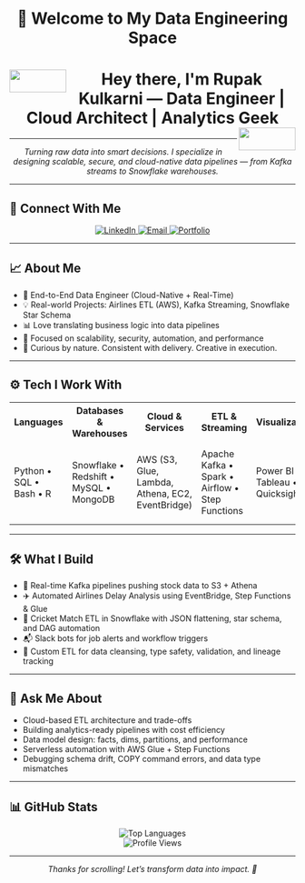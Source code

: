 <h1>
<p align="center"> 👋 Welcome to My Data Engineering Space </p>
</h1>

<p align="center">
<h1 align="center">
  <img align="left" height="40" width="100" src="https://media.giphy.com/media/du3J3cXyzhj75IOgvA/giphy.gif"> 
  Hey there, I'm Rupak Kulkarni — Data Engineer | Cloud Architect | Analytics Geek
  <img align="right" height="40" width="100" src="https://media.giphy.com/media/du3J3cXyzhj75IOgvA/giphy.gif">
</h1>
</p>

---

<p align="center"><i>
Turning raw data into smart decisions. I specialize in designing scalable, secure, and cloud-native data pipelines — from Kafka streams to Snowflake warehouses.
</i></p>

---

## 🔗 Connect With Me

<p align="center">
  <a href="https://www.linkedin.com/in/rupak-kulkarni">
    <img src="https://img.shields.io/badge/LinkedIn-Rupak_Kulkarni-blue" alt="LinkedIn">
  </a>
  <a href="mailto:rupakkul97@gmail.com">
    <img src="https://img.shields.io/badge/Email-rupakkul97@gmail.com-red" alt="Email">
  </a>
  <a href="https://rupak-kulkarni.netlify.app/">
    <img src="https://img.shields.io/badge/Portfolio-rupak--kulkarni.netlify.app-00C4CC" alt="Portfolio">
  </a>
</p>

---

## 📈 About Me

- 🚀 End-to-End Data Engineer (Cloud-Native + Real-Time)
- 💡 Real-world Projects: Airlines ETL (AWS), Kafka Streaming, Snowflake Star Schema
- 📊 Love translating business logic into data pipelines
- 🔐 Focused on scalability, security, automation, and performance
- 🧠 Curious by nature. Consistent with delivery. Creative in execution.

---

## ⚙️ Tech I Work With

<table align="center">
  <tr>
    <th>Languages</th>
    <th>Databases & Warehouses</th>
    <th>Cloud & Services</th>
    <th>ETL & Streaming</th>
    <th>Visualization</th>
    <th>Tools</th>
  </tr>
  <tr>
    <td>
      Python • SQL • Bash • R  
    </td>
    <td>
      Snowflake • Redshift • MySQL • MongoDB  
    </td>
    <td>
      AWS (S3, Glue, Lambda, Athena, EC2, EventBridge)  
    </td>
    <td>
      Apache Kafka • Spark • Airflow • Step Functions  
    </td>
    <td>
      Power BI • Tableau • Quicksight  
    </td>
    <td>
      Git • VS Code • Jupyter • Docker • Postman  
    </td>
  </tr>
</table>

---

## 🛠️ What I Build

- 🔄 Real-time Kafka pipelines pushing stock data to S3 + Athena
- ✈️ Automated Airlines Delay Analysis using EventBridge, Step Functions & Glue
- 🏏 Cricket Match ETL in Snowflake with JSON flattening, star schema, and DAG automation
- 📬 Slack bots for job alerts and workflow triggers
- 🧹 Custom ETL for data cleansing, type safety, validation, and lineage tracking

---

## 💬 Ask Me About

- Cloud-based ETL architecture and trade-offs
- Building analytics-ready pipelines with cost efficiency
- Data model design: facts, dims, partitions, and performance
- Serverless automation with AWS Glue + Step Functions
- Debugging schema drift, COPY command errors, and data type mismatches

---

## 📊 GitHub Stats

<p align="center">
  <img src="https://github-readme-stats.vercel.app/api/top-langs/?username=rk268&layout=compact&hide_border=true&title_color=00C4CC&text_color=ffffff&bg_color=000000" alt="Top Languages">
  <br>
  <img src="https://komarev.com/ghpvc/?username=rk268&color=brightgreen" alt="Profile Views">
</p>

---

<p align="center"><i>
Thanks for scrolling! Let’s transform data into impact. 🚀  
</i></p>

